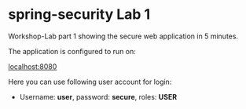# spring-security Lab 1
Workshop-Lab part 1 showing the secure web application in 5 minutes.

The application is configured to run on:

[localhost:8080](http://localhost:8080)

Here you can use following user account for login:

- Username: __user__, password: __secure__, roles: __USER__

